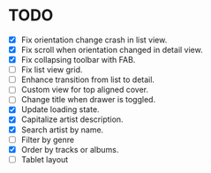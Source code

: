 # TODO

- [x] Fix orientation change crash in list view.
- [x] Fix scroll when orientation changed in detail view.
- [x] Fix collapsing toolbar with FAB.
- [ ] Fix list view grid.
- [ ] Enhance transition from list to detail.
- [ ] Custom view for top aligned cover.
- [ ] Change title when drawer is toggled.
- [x] Update loading state.
- [x] Capitalize artist description.
- [x] Search artist by name.
- [ ] Filter by genre
- [x] Order by tracks or albums.
- [ ] Tablet layout